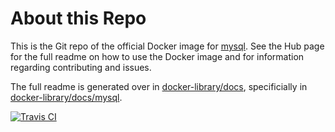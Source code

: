 # About this Repo

This is the Git repo of the official Docker image for [mysql](https://registry.hub.docker.com/_/mysql/). See the Hub page for the full readme on how to use the Docker image and for information regarding contributing and issues.

The full readme is generated over in [docker-library/docs](https://github.com/docker-library/docs), specificially in [docker-library/docs/mysql](https://github.com/docker-library/docs/tree/master/mysql).

[![Travis CI](https://img.shields.io/travis/docker-library/mysql/master.svg)](https://travis-ci.org/docker-library/mysql/branches)

